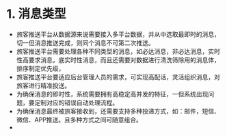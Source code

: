# 1. 消息类型
* 旅客推送平台从数据源来说需要接入多平台数据，并从中选取最即时的消息，切一但消息推送完成，则同个消息不可第二次推送。
* 旅客推送平台需要处理各种不同类型的消息，如必达消息，非必达消息，实时性高要求消息，底实时性消息，而且还需要对数据进行清洗筛除用的消息体，排序制定优先级，
* 旅客推送平台要适应后台管理人员的需求，可实现高配话，灵活组织消息，对旅客进行精准投送。
* 为确保消息的即时性，系统需要拥有高稳定高并发的特征，一但系统出现问题，要定制对应的错误自动处理流程。
* 为确保消息最终被旅客接收到，还需要支持多种投递方式，如：邮件，短信、微信、APP推送。且多种方式之间可随意组合。
* 